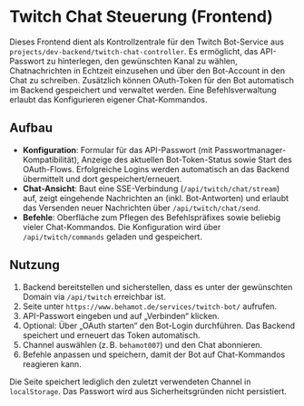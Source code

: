 # Twitch Chat Steuerung (Frontend)

Dieses Frontend dient als Kontrollzentrale für den Twitch Bot-Service aus `projects/dev-backend/twitch-chat-controller`. Es ermöglicht, das API-Passwort zu hinterlegen, den gewünschten Kanal zu wählen, Chatnachrichten in Echtzeit einzusehen und über den Bot-Account in den Chat zu schreiben. Zusätzlich können OAuth-Token für den Bot automatisch im Backend gespeichert und verwaltet werden. Eine Befehlsverwaltung erlaubt das Konfigurieren eigener Chat-Kommandos.

## Aufbau

- **Konfiguration**: Formular für das API-Passwort (mit Passwortmanager-Kompatibilität), Anzeige des aktuellen Bot-Token-Status sowie Start des OAuth-Flows. Erfolgreiche Logins werden automatisch an das Backend übermittelt und dort gespeichert/erneuert.
- **Chat-Ansicht**: Baut eine SSE-Verbindung (`/api/twitch/chat/stream`) auf, zeigt eingehende Nachrichten an (inkl. Bot-Antworten) und erlaubt das Versenden neuer Nachrichten über `/api/twitch/chat/send`.
- **Befehle**: Oberfläche zum Pflegen des Befehlspräfixes sowie beliebig vieler Chat-Kommandos. Die Konfiguration wird über `/api/twitch/commands` geladen und gespeichert.

## Nutzung

1. Backend bereitstellen und sicherstellen, dass es unter der gewünschten Domain via `/api/twitch` erreichbar ist.
2. Seite unter `https://www.behamot.de/services/twitch-bot/` aufrufen.
3. API-Passwort eingeben und auf „Verbinden“ klicken.
4. Optional: Über „OAuth starten“ den Bot-Login durchführen. Das Backend speichert und erneuert das Token automatisch.
5. Channel auswählen (z. B. `behamot007`) und den Chat abonnieren.
6. Befehle anpassen und speichern, damit der Bot auf Chat-Kommandos reagieren kann.

Die Seite speichert lediglich den zuletzt verwendeten Channel in `localStorage`. Das Passwort wird aus Sicherheitsgründen nicht persistiert.
